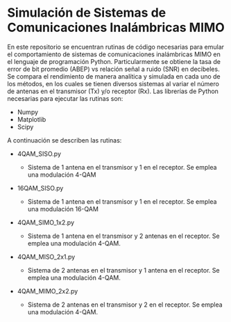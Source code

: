 # Simulación de Sistemas de Comunicaciones Inalámbricas MIMO
En este repositorio se encuentran rutinas de código necesarias para emular el comportamiento de sistemas de comunicaciones inalámbricas MIMO en el lenguaje de programación Python. Particularmente se obtiene la tasa de error de bit promedio (ABEP) vs relación señal a ruido (SNR) en decibeles.
Se compara el rendimiento de manera analítica y simulada en cada uno de los métodos, en los cuales se tienen diversos sistemas al variar el número de antenas en el transmisor (Tx) y/o receptor (Rx).
Las librerías de Python necesarias para ejecutar las rutinas son:
* Numpy
* Matplotlib
* Scipy

A continuación se describen las rutinas:

* 4QAM_SISO.py
  * Sistema de 1 antena en el transmisor y 1 en el receptor. Se emplea una modulación 4-QAM

*  16QAM_SISO.py
   * Sistema de 1 antena en el transmisor y 1 en el receptor. Se emplea una modulación 16-QAM

* 4QAM_SIMO_1x2.py
  * Sistema de 1 antena en el transmisor y 2 antenas en el receptor. Se emplea una modulación 4-QAM.

* 4QAM_MISO_2x1.py
  * Sistema de 2 antenas en el transmisor y 1 antena en el receptor. Se emplea una modulación 4-QAM.
 
* 4QAM_MIMO_2x2.py
  * Sistema de 2 antenas en el transmisor y 2 en el receptor. Se emplea una modulación 4-QAM.

